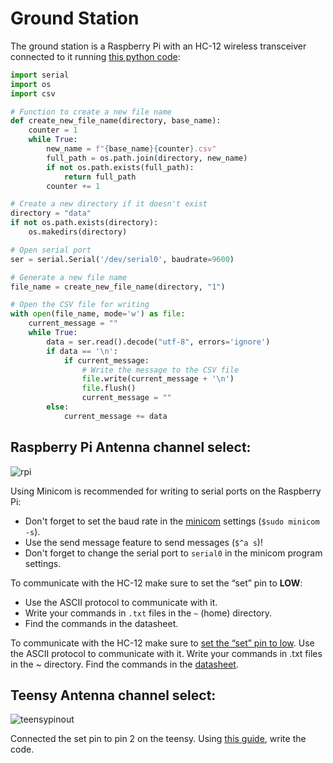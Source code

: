 # Ground Station


The ground station is a Raspberry Pi with an HC-12 wireless transceiver connected to it running [this python code]:

[this python code]:https://github.com/marstmu/groundstation

``` py
import serial
import os
import csv

# Function to create a new file name
def create_new_file_name(directory, base_name):
    counter = 1
    while True:
        new_name = f"{base_name}{counter}.csv"
        full_path = os.path.join(directory, new_name)
        if not os.path.exists(full_path):
            return full_path
        counter += 1

# Create a new directory if it doesn't exist
directory = "data"
if not os.path.exists(directory):
    os.makedirs(directory)

# Open serial port
ser = serial.Serial('/dev/serial0', baudrate=9600)

# Generate a new file name
file_name = create_new_file_name(directory, "1")

# Open the CSV file for writing
with open(file_name, mode='w') as file:
    current_message = ""
    while True:
        data = ser.read().decode("utf-8", errors='ignore')
        if data == '\n':
            if current_message:
                # Write the message to the CSV file
                file.write(current_message + '\n')
                file.flush()
                current_message = ""
        else:
            current_message += data

```

## Raspberry Pi Antenna channel select:
![rpi](rpipinout.png)


 Using Minicom is recommended for writing to serial ports on the Raspberry Pi:  
 - Don't forget to set the baud rate in the [minicom] settings (`$sudo minicom -s`).  
 - Use the send message feature to send messages (`$^a s`)!  
 - Don't forget to change the serial port to `serial0` in the minicom program settings.  

To communicate with the HC-12 make sure to set the “set” pin to **LOW**:  
- Use the ASCII protocol to communicate with it.  
- Write your commands in `.txt` files in the `~` (home) directory.   
- Find the commands in the datasheet.  

[Following this guide.]: https://howtomechatronics.com/tutorials/arduino/arduino-and-hc-12-long-range-wireless-communication-module/

[minicom]:https://www.waveshare.com/wiki/Raspberry_Pi_Tutorial_Series:_Serial

To communicate with the HC-12 make sure to [set the “set” pin to low]. Use the ASCII protocol to communicate with it. Write your commands in .txt files in the ~ directory. Find the commands in the [datasheet].

[set the “set” pin to low]: https://embeddedcomputing.com/technology/processing/interface-io/quick-start-raspberry-pi-gpio-terminal-interface

[datasheet]: https://www.elecrow.com/download/HC-12.pdf

## Teensy Antenna channel select:

![teensypinout](teensypinout.png)

Connected the set pin to pin 2 on the teensy. Using [this guide], write the code.

[this guide]: https://howtomechatronics.com/tutorials/arduino/arduino-and-hc-12-long-range-wireless-communication-module/
